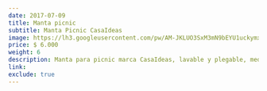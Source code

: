 ```yaml
---
date: 2017-07-09
title: Manta picnic
subtitle: Manta Picnic CasaIdeas
image: https://lh3.googleusercontent.com/pw/AM-JKLUO3SxM3mN9bEYU1uckymxsypESWuHGovuRP-Km41zjWjUxtwq3C7C3uQhCTJpXazAzdH3aDUND5XcB3psfhuzhS6Y6EiKrw0xwZsJTOSVj-gB8ty2W2v7wE7w8Z6mT8_HrZJcMlETyT3uJqD86EARrkQ=w466-h621-no?authuser=0
price: $ 6.000
weight: 6
description: Manta para picnic marca CasaIdeas, lavable y plegable, medidas 150 x 135 cm
link: 
exclude: true
---
```

